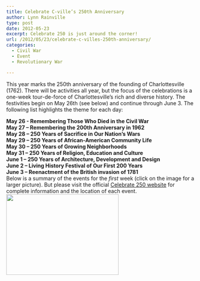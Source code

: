 ```yaml
---
title: Celebrate C-ville’s 250th Anniversary
author: Lynn Rainville
type: post
date: 2012-05-23
excerpt: Celebrate 250 is just around the corner!
url: /2012/05/23/celebrate-c-villes-250th-anniversary/
categories:
  - Civil War
  - Event
  - Revolutionary War

---
```

This year marks the 250th anniversary of the founding of Charlottesville (1762). There will be activities all year, but the focus of the celebrations is a one-week tour-de-force of Charlottesville&#8217;s rich and diverse history. The festivities begin on May 26th (see below) and continue through June 3. The following list highlights the theme for each day:

<p style="margin-top: 0px; margin-bottom: 0px;">
  <strong>May 26 - Remembering Those Who Died in the Civil War</strong><br /> <strong>May 27 &#8211; Remembering the 200th Anniversary in 1962</strong><br /> <strong>May 28 &#8211; 250 Years of Sacrifice in Our Nation&#8217;s Wars</strong><br /> <strong>May 29 &#8211; 250 Years of African-American Community Life</strong>
</p>

<p style="margin-top: 0px; margin-bottom: 0px;">
  <strong>May 30 &#8211; 250 Years of Growing Neighborhoods</strong><br /> <strong>May 31 &#8211; 250 Years of Religion, Education and Culture</strong><br /> <strong>June 1 &#8211; 250 Years of Architecture, Development and Design</strong><br /> <strong>June 2 &#8211; Living History Festival of Our First 200 Years</strong><br /> <strong>June 3 &#8211; Reenactment of the British invasion of 1781</strong>
</p>

<p style="margin-top: 0px; margin-bottom: 0px;">
  <p style="margin-top: 0px; margin-bottom: 0px;">
    Below is a summary of the events for the <em>first</em> week (click on the image for a larger picture). But please visit the official <a href="http://www.celebrate250.com">Celebrate 250 website</a> for complete information and the location of each event.
  </p>
  
  <p style="margin-top: 0px; margin-bottom: 0px;">
    <a href="http://www.locohistory.org/blog/albemarle/wp-content/uploads/2012/05/250_events2012.jpg"><img class="alignnone size-medium wp-image-370" title="Overview of Week One Events" src="http://www.locohistory.org/blog/albemarle/wp-content/uploads/2012/05/250_events2012-300x216.jpg" alt="" width="300" height="216" /></a>
  </p>
